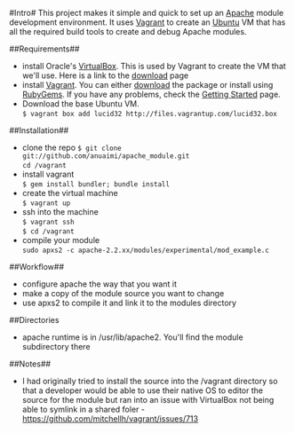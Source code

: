 #Intro#
This project makes it simple and quick to set up an [Apache](http://httpd.apache.org/) module development environment.  It uses [Vagrant](http://vagrantup.com/) to create an [Ubuntu](http://www.ubuntu.com/business/server/overview) VM that has all the required build tools to create and debug Apache modules.  

##Requirements##
 - install Oracle's [VirtualBox](https://www.virtualbox.org/). This is used by Vagrant to create the VM that we'll use.  Here is a link to the [download](https://www.virtualbox.org/wiki/Downloads) page
 - install [Vagrant](http://vagrantup.com/).  You can either [download](http://downloads.vagrantup.com/) the package or install using [RubyGems](https://rubygems.org/gems/vagrant).  If you have any problems, check the [Getting Started](http://vagrantup.com/docs/getting-started/index.html) page.
 - Download the base Ubuntu VM.  
 `$ vagrant box add lucid32 http://files.vagrantup.com/lucid32.box`
 
##Installation##
 - clone the repo
     `$ git clone git://github.com/anuaimi/apache_module.git`  
     `cd /vagrant`
 - install vagrant  
     `$ gem install bundler; bundle install`   
 - create the virtual machine  
     `$ vagrant up`
 - ssh into the machine  
     `$ vagrant ssh`  
     `$ cd /vagrant`
 - compile your module  
     `sudo apxs2 -c apache-2.2.xx/modules/experimental/mod_example.c`
     
##Workflow##
 - configure apache the way that you want it
 - make a copy of the module source you want to change
 - use apxs2 to compile it and link it to the modules directory

##Directories
 - apache runtime is in /usr/lib/apache2.  You'll find the module subdirectory there

##Notes##
 - I had originally tried to install the source into the /vagrant directory so that a developer would be able to use their native OS to editor the source for the module but ran into an issue with VirtualBox not being able to symlink in a shared foler - https://github.com/mitchellh/vagrant/issues/713
